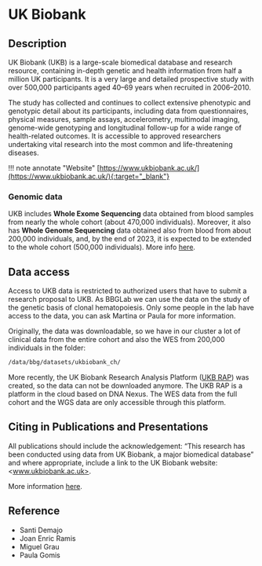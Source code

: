 # UK Biobank

## Description

UK Biobank (UKB) is a large-scale biomedical database and research resource, containing in-depth genetic and health
information from half a million UK participants.
It is a very large and detailed prospective study with over 500,000 participants aged 40–69 years
when recruited in 2006–2010.

The study has collected and continues to collect extensive phenotypic and genotypic detail about its participants,
including data from questionnaires, physical measures, sample assays, accelerometry, multimodal imaging, genome-wide
genotyping and longitudinal follow-up for a wide range of health-related outcomes.
It is accessible to approved researchers undertaking vital research into the most common and life-threatening diseases.

!!! note annotate "Website"
    [https://www.ukbiobank.ac.uk/](https://www.ukbiobank.ac.uk/){:target="_blank"}

### Genomic data

UKB includes **Whole Exome Sequencing** data obtained from blood samples from nearly the whole cohort
(about 470,000 individuals). Moreover, it also has **Whole Genome Sequencing** data obtained also from blood from
about 200,000 individuals, and, by the end of 2023, it is expected to be extended to the whole cohort (500,000
individuals). More info [here](https://www.ukbiobank.ac.uk/enable-your-research/about-our-data/genetic-data).

## Data access

Access to UKB data is restricted to authorized users that have to submit a research proposal to UKB. As BBGLab we can
use the data on the study of the genetic basis of clonal hematopoiesis. Only some people in the lab have access to the
data, you can ask Martina or Paula for more information.

Originally, the data was downloadable, so we have in our cluster a lot of clinical data from the entire cohort and
also the WES from 200,000 individuals in the folder:

```bash
/data/bbg/datasets/ukbiobank_ch/
```

More recently, the UK Biobank Research Analysis Platform
([UKB RAP](https://www.ukbiobank.ac.uk/enable-your-research/research-analysis-platform)) was created, so the data
can not be downloaded anymore. The UKB RAP is a platform in the cloud based on DNA Nexus. The WES data from the full
cohort and the WGS data are only accessible through this platform.

## Citing in Publications and Presentations

All publications should include the acknowledgement: “This research has been conducted using
data from UK Biobank, a major biomedical database” and where appropriate, include a link to the
UK Biobank website: <www.ukbiobank.ac.uk>.

More information [here](https://www.ukbiobank.ac.uk/media/c4yefr4t/210527-uk-biobank-communications-guidelines.pdf).

## Reference

- Santi Demajo
- Joan Enric Ramis
- Miguel Grau
- Paula Gomis
